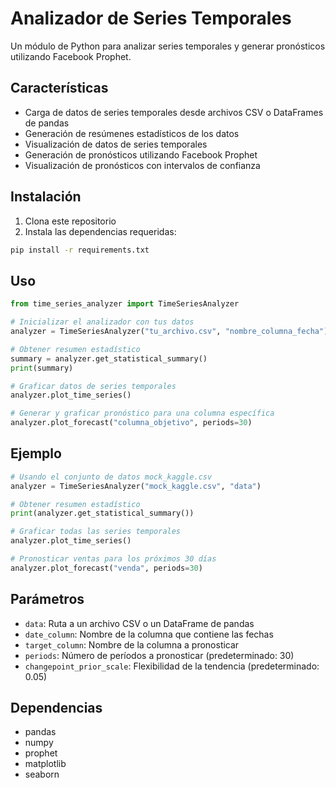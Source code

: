 # Analizador de Series Temporales

Un módulo de Python para analizar series temporales y generar pronósticos utilizando Facebook Prophet.

## Características

- Carga de datos de series temporales desde archivos CSV o DataFrames de pandas
- Generación de resúmenes estadísticos de los datos
- Visualización de datos de series temporales
- Generación de pronósticos utilizando Facebook Prophet
- Visualización de pronósticos con intervalos de confianza

## Instalación

1. Clona este repositorio
2. Instala las dependencias requeridas:
```bash
pip install -r requirements.txt
```

## Uso

```python
from time_series_analyzer import TimeSeriesAnalyzer

# Inicializar el analizador con tus datos
analyzer = TimeSeriesAnalyzer("tu_archivo.csv", "nombre_columna_fecha")

# Obtener resumen estadístico
summary = analyzer.get_statistical_summary()
print(summary)

# Graficar datos de series temporales
analyzer.plot_time_series()

# Generar y graficar pronóstico para una columna específica
analyzer.plot_forecast("columna_objetivo", periods=30)
```

## Ejemplo

```python
# Usando el conjunto de datos mock_kaggle.csv
analyzer = TimeSeriesAnalyzer("mock_kaggle.csv", "data")

# Obtener resumen estadístico
print(analyzer.get_statistical_summary())

# Graficar todas las series temporales
analyzer.plot_time_series()

# Pronosticar ventas para los próximos 30 días
analyzer.plot_forecast("venda", periods=30)
```

## Parámetros

- `data`: Ruta a un archivo CSV o un DataFrame de pandas
- `date_column`: Nombre de la columna que contiene las fechas
- `target_column`: Nombre de la columna a pronosticar
- `periods`: Número de períodos a pronosticar (predeterminado: 30)
- `changepoint_prior_scale`: Flexibilidad de la tendencia (predeterminado: 0.05)

## Dependencias

- pandas
- numpy
- prophet
- matplotlib
- seaborn

